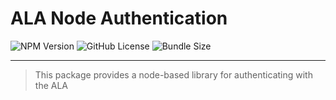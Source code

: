 # ALA Node Authentication

![NPM Version](https://img.shields.io/npm/v/ala-node-auth?style=flat-square)
![GitHub License](https://img.shields.io/github/license/AtlasOfLivingAustralia/ala-node-auth?style=flat-square)
![Bundle Size](https://img.shields.io/bundlephobia/min/ala-node-auth?label=bundle%20size&style=flat-square)

---

> This package provides a node-based library for authenticating with the ALA
